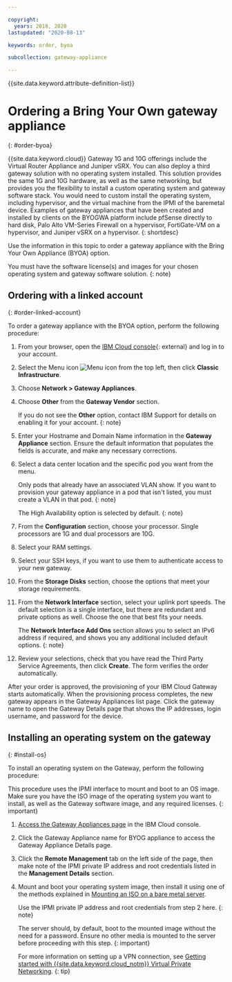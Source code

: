 ```yaml
---

copyright:
  years: 2018, 2020
lastupdated: "2020-08-13"

keywords: order, byoa

subcollection: gateway-appliance

---
```


{{site.data.keyword.attribute-definition-list}}

# Ordering a Bring Your Own gateway appliance
{: #order-byoa}

{{site.data.keyword.cloud}} Gateway 1G and 10G offerings include the Virtual Router Appliance and Juniper vSRX. You can also deploy a third gateway solution with no operating system installed. This solution provides the same 1G and 10G hardware, as well as the same networking, but provides you the flexibility to install a custom operating system and gateway software stack. You would need to custom install the operating system, including hypervisor, and the virtual machine from the IPMI of the baremetal device. Examples of gateway appliances that have been created and installed by clients on the BYOGWA platform include pfSense directly to hard disk, Palo Alto VM-Series Firewall on a hypervisor, FortiGate-VM on a hypervisor, and Juniper vSRX on a hypervisor.
{: shortdesc}

Use the information in this topic to order a gateway appliance with the Bring Your Own Appliance (BYOA) option.

You must have the software license(s) and images for your chosen operating system and gateway software solution.
{: note}

## Ordering with a linked account
{: #order-linked-account}

To order a gateway appliance with the BYOA option, perform the following procedure:

1. From your browser, open the [IBM Cloud console](https://cloud.ibm.com){: external} and log in to your account.

2. Select the Menu icon ![Menu icon](../../icons/icon_hamburger.svg) from the top left, then click **Classic Infrastructure**.

3. Choose **Network > Gateway Appliances**.

4. Choose **Other** from the **Gateway Vendor** section.

    If you do not see the **Other** option, contact IBM Support for details on enabling it for your account.
    {: note}

5. Enter your Hostname and Domain Name information in the **Gateway Appliance** section. Ensure the default information that populates the fields is accurate, and make any necessary corrections.

6. Select a data center location and the specific pod you want from the menu.

    Only pods that already have an associated VLAN show. If you want to provision your gateway appliance in a pod that isn't listed, you must create a VLAN in that pod.
    {: note}

    The High Availability option is selected by default.
    {: note}

7. From the **Configuration** section, choose your processor. Single processors are 1G and dual processors are 10G.

8. Select your RAM settings.

9. Select your SSH keys, if you want to use them to authenticate access to your new gateway.

10. From the **Storage Disks** section, choose the options that meet your storage requirements.

11. From the **Network Interface** section, select your uplink port speeds. The default selection is a single interface, but there are redundant and private options as well. Choose the one that best fits your needs.

    The **Network Interface Add Ons** section allows you to select an IPv6 address if required, and shows you any additional included default options.
    {: note}

12. Review your selections, check that you have read the Third Party Service Agreements, then click **Create**. The form verifies the order automatically.

After your order is approved, the provisioning of your IBM Cloud Gateway starts automatically. When the provisioning process completes, the new gateway appears in the Gateway Appliances list page. Click the gateway name to open the Gateway Details page that shows the IP addresses, login username, and password for the device.

## Installing an operating system on the gateway
{: #install-os}

To install an operating system on the Gateway, perform the following procedure:

This procedure uses the IPMI interface to mount and boot to an OS image. Make sure you have the ISO image of the operating system you want to install, as well as the Gateway software image, and any required licenses.
{: important}

1. [Access the Gateway Appliances page](/docs/gateway-appliance?topic=gateway-appliance-viewing-all-gateway-appliances#viewing-all-gateway-appliances) in the IBM Cloud console.

2. Click the Gateway Appliance name for BYOG appliance to access the Gateway Appliance Details page.

3. Click the **Remote Management** tab on the left side of the page, then make note of the IPMI private IP address and root credentials listed in the **Management Details** section.

4. Mount and boot your operating system image, then install it using one of the methods explained in [Mounting an ISO on a bare metal server](/docs/bare-metal?topic=bare-metal-bm-mount-iso).

    Use the IPMI private IP address and root credentials from step 2 here.
    {: note}

    The server should, by default, boot to the mounted image without the need for a password. Ensure no other media is mounted to the server before proceeding with this step.
    {: important}

    For more information on setting up a VPN connection, see [Getting started with {{site.data.keyword.cloud_notm}} Virtual Private Networking](/docs/iaas-vpn?topic=iaas-vpn-getting-started#getting-started).
    {: tip}
